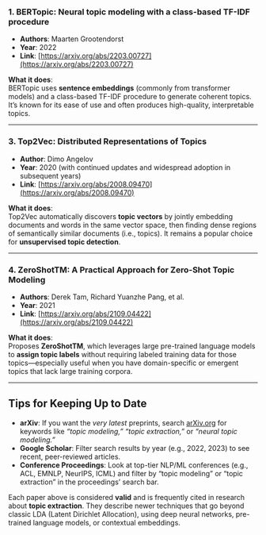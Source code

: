 ### 1. BERTopic: Neural topic modeling with a class-based TF-IDF procedure

- **Authors**: Maarten Grootendorst
- **Year**: 2022
- **Link**: [https://arxiv.org/abs/2203.00727](https://arxiv.org/abs/2203.00727)

**What it does**:  
BERTopic uses **sentence embeddings** (commonly from transformer models) and a class-based TF-IDF procedure to generate coherent topics. It’s known for its ease of use and often produces high-quality, interpretable topics.

---

### 3. Top2Vec: Distributed Representations of Topics

- **Author**: Dimo Angelov
- **Year**: 2020 (with continued updates and widespread adoption in subsequent years)
- **Link**: [https://arxiv.org/abs/2008.09470](https://arxiv.org/abs/2008.09470)

**What it does**:  
Top2Vec automatically discovers **topic vectors** by jointly embedding documents and words in the same vector space, then finding dense regions of semantically similar documents (i.e., topics). It remains a popular choice for **unsupervised topic detection**.

---

### 4. ZeroShotTM: A Practical Approach for Zero-Shot Topic Modeling

- **Authors**: Derek Tam, Richard Yuanzhe Pang, et al.
- **Year**: 2021
- **Link**: [https://arxiv.org/abs/2109.04422](https://arxiv.org/abs/2109.04422)

**What it does**:  
Proposes **ZeroShotTM**, which leverages large pre-trained language models to **assign topic labels** without requiring labeled training data for those topics—especially useful when you have domain-specific or emergent topics that lack large training corpora.

---

## Tips for Keeping Up to Date

- **arXiv**: If you want the _very latest_ preprints, search [arXiv.org](https://arxiv.org/) for keywords like _“topic modeling,”_ _“topic extraction,”_ or _“neural topic modeling.”_
- **Google Scholar**: Filter search results by year (e.g., 2022, 2023) to see recent, peer-reviewed articles.
- **Conference Proceedings**: Look at top-tier NLP/ML conferences (e.g., ACL, EMNLP, NeurIPS, ICML) and filter by “topic modeling” or “topic extraction” in the proceedings’ search bar.

Each paper above is considered **valid** and is frequently cited in research about **topic extraction**. They describe newer techniques that go beyond classic LDA (Latent Dirichlet Allocation), using deep neural networks, pre-trained language models, or contextual embeddings.


